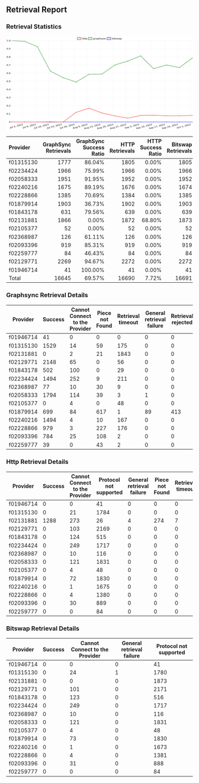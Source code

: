 ## Retrieval Report
### Retrieval Statistics
<img src="https://raw.githubusercontent.com/data-preservation-programs/filplus-checker-assets/main/filecoin-project/filecoin-plus-large-datasets/issues/2029/1696521487161.png"/>

| Provider  | GraphSync Retrievals | GraphSync Success Ratio | HTTP Retrievals | HTTP Success Ratio | Bitswap Retrievals | Bitswap Success Ratio |
| :-------- | -------------------: | ----------------------: | --------------: | -----------------: | -----------------: | --------------------: |
| f01315130 |                 1777 |                  86.04% |            1805 |              0.00% |               1805 |                 0.00% |
| f02234424 |                 1966 |                  75.99% |            1966 |              0.00% |               1966 |                 0.00% |
| f02058333 |                 1951 |                  91.95% |            1952 |              0.00% |               1952 |                 0.00% |
| f02240216 |                 1675 |                  89.19% |            1676 |              0.00% |               1674 |                 0.00% |
| f02228866 |                 1385 |                  70.69% |            1384 |              0.00% |               1385 |                 0.00% |
| f01879914 |                 1903 |                  36.73% |            1902 |              0.00% |               1903 |                 0.00% |
| f01843178 |                  631 |                  79.56% |             639 |              0.00% |                639 |                 0.00% |
| f02131881 |                 1866 |                   0.00% |            1872 |             68.80% |               1873 |                 0.00% |
| f02105377 |                   52 |                   0.00% |              52 |              0.00% |                 52 |                 0.00% |
| f02368987 |                  126 |                  61.11% |             126 |              0.00% |                126 |                 0.00% |
| f02093396 |                  919 |                  85.31% |             919 |              0.00% |                919 |                 0.00% |
| f02259777 |                   84 |                  46.43% |              84 |              0.00% |                 84 |                 0.00% |
| f02129771 |                 2269 |                  94.67% |            2272 |              0.00% |               2272 |                 0.00% |
| f01946714 |                   41 |                 100.00% |              41 |              0.00% |                 41 |                 0.00% |
| Total     |                16645 |                  69.57% |           16690 |              7.72% |              16691 |                 0.00% |

### Graphsync Retrieval Details
| Provider  | Success | Cannot Connect to the Provider | Piece not Found | Retrieval timeout | General retrieval failure | Retrieval rejected |
| --------- | ------- | ------------------------------ | --------------- | ----------------- | ------------------------- | ------------------ |
| f01946714 | 41      | 0                              | 0               | 0                 | 0                         | 0                  |
| f01315130 | 1529    | 14                             | 59              | 175               | 0                         | 0                  |
| f02131881 | 0       | 2                              | 21              | 1843              | 0                         | 0                  |
| f02129771 | 2148    | 65                             | 0               | 56                | 0                         | 0                  |
| f01843178 | 502     | 100                            | 0               | 29                | 0                         | 0                  |
| f02234424 | 1494    | 252                            | 9               | 211               | 0                         | 0                  |
| f02368987 | 77      | 10                             | 30              | 9                 | 0                         | 0                  |
| f02058333 | 1794    | 114                            | 39              | 3                 | 1                         | 0                  |
| f02105377 | 0       | 4                              | 0               | 48                | 0                         | 0                  |
| f01879914 | 699     | 84                             | 617             | 1                 | 89                        | 413                |
| f02240216 | 1494    | 4                              | 10              | 167               | 0                         | 0                  |
| f02228866 | 979     | 3                              | 227             | 176               | 0                         | 0                  |
| f02093396 | 784     | 25                             | 108             | 2                 | 0                         | 0                  |
| f02259777 | 39      | 0                              | 43              | 2                 | 0                         | 0                  |

### Http Retrieval Details
| Provider  | Success | Cannot Connect to the Provider | Protocol not supported | General retrieval failure | Piece not Found | Retrieval timeout |
| --------- | ------- | ------------------------------ | ---------------------- | ------------------------- | --------------- | ----------------- |
| f01946714 | 0       | 0                              | 41                     | 0                         | 0               | 0                 |
| f01315130 | 0       | 21                             | 1784                   | 0                         | 0               | 0                 |
| f02131881 | 1288    | 273                            | 26                     | 4                         | 274             | 7                 |
| f02129771 | 0       | 103                            | 2169                   | 0                         | 0               | 0                 |
| f01843178 | 0       | 124                            | 515                    | 0                         | 0               | 0                 |
| f02234424 | 0       | 249                            | 1717                   | 0                         | 0               | 0                 |
| f02368987 | 0       | 10                             | 116                    | 0                         | 0               | 0                 |
| f02058333 | 0       | 121                            | 1831                   | 0                         | 0               | 0                 |
| f02105377 | 0       | 4                              | 48                     | 0                         | 0               | 0                 |
| f01879914 | 0       | 72                             | 1830                   | 0                         | 0               | 0                 |
| f02240216 | 0       | 1                              | 1675                   | 0                         | 0               | 0                 |
| f02228866 | 0       | 4                              | 1380                   | 0                         | 0               | 0                 |
| f02093396 | 0       | 30                             | 889                    | 0                         | 0               | 0                 |
| f02259777 | 0       | 0                              | 84                     | 0                         | 0               | 0                 |

### Bitswap Retrieval Details
| Provider  | Success | Cannot Connect to the Provider | General retrieval failure | Protocol not supported |
| --------- | ------- | ------------------------------ | ------------------------- | ---------------------- |
| f01946714 | 0       | 0                              | 0                         | 41                     |
| f01315130 | 0       | 24                             | 1                         | 1780                   |
| f02131881 | 0       | 0                              | 0                         | 1873                   |
| f02129771 | 0       | 101                            | 0                         | 2171                   |
| f01843178 | 0       | 123                            | 0                         | 516                    |
| f02234424 | 0       | 249                            | 0                         | 1717                   |
| f02368987 | 0       | 10                             | 0                         | 116                    |
| f02058333 | 0       | 121                            | 0                         | 1831                   |
| f02105377 | 0       | 4                              | 0                         | 48                     |
| f01879914 | 0       | 73                             | 0                         | 1830                   |
| f02240216 | 0       | 1                              | 0                         | 1673                   |
| f02228866 | 0       | 4                              | 0                         | 1381                   |
| f02093396 | 0       | 31                             | 0                         | 888                    |
| f02259777 | 0       | 0                              | 0                         | 84                     |
